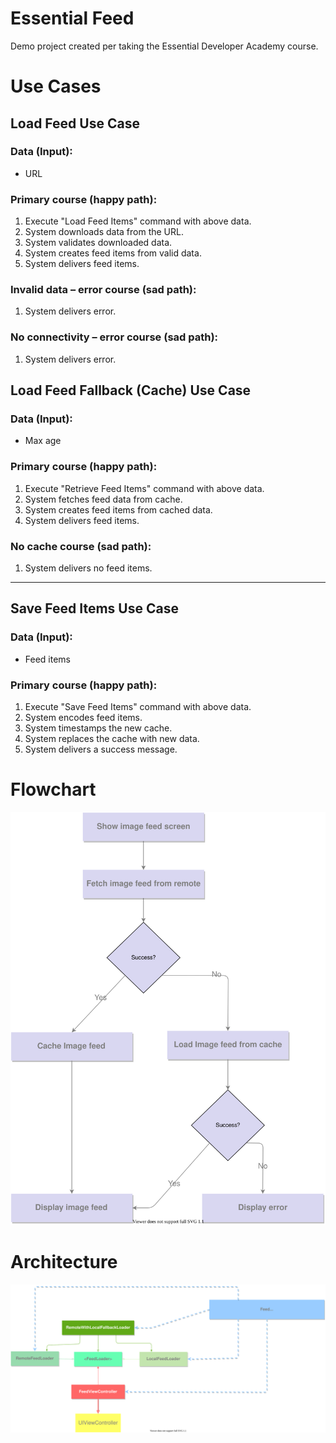 # Essential Feed

Demo project created per taking the Essential Developer Academy course.

# Use Cases

## Load Feed Use Case

### Data (Input):

- URL

### Primary course (happy path):

1. Execute "Load Feed Items" command with above data.
2. System downloads data from the URL.
3. System validates downloaded data.
4. System creates feed items from valid data.
5. System delivers feed items.

### Invalid data – error course (sad path):

1. System delivers error.

### No connectivity – error course (sad path):

1. System delivers error.

## Load Feed Fallback (Cache) Use Case

### Data (Input):

- Max age

### Primary course (happy path):

1. Execute "Retrieve Feed Items" command with above data.
2. System fetches feed data from cache.
3. System creates feed items from cached data.
4. System delivers feed items.

### No cache course (sad path):

1. System delivers no feed items.

------

## Save Feed Items Use Case

### Data (Input):

- Feed items

### Primary course (happy path):

1. Execute "Save Feed Items" command with above data.
2. System encodes feed items.
3. System timestamps the new cache.
4. System replaces the cache with new data.
5. System delivers a success message.

# Flowchart
![Flowchart diagram](flowchart.drawio.svg)
# Architecture
![Architecture diagram](architecture.drawio.svg)

```